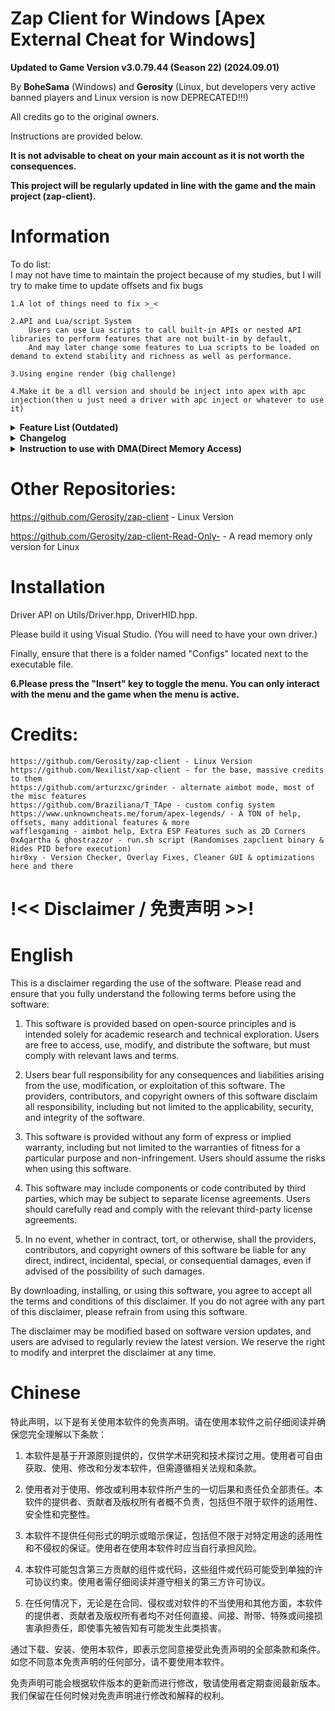 # Zap Client for Windows [Apex External Cheat for Windows]
**Updated to Game Version v3.0.79.44 (Season 22) (2024.09.01)**

By **BoheSama** (Windows) and **Gerosity** (Linux, but developers very active banned players and Linux version is now DEPRECATED!!!)

All credits go to the original owners.

Instructions are provided below.

**It is not advisable to cheat on your main account as it is not worth the consequences.**

**This project will be regularly updated in line with the game and the main project (zap-client).**

# Information

To do list: </br>
    I may not have time to maintain the project because of my studies, but I will try to make time to update offsets and fix bugs
    
    1.A lot of things need to fix >_<
    
    2.API and Lua/script System
        Users can use Lua scripts to call built-in APIs or nested API libraries to perform features that are not built-in by default,
        And may later change some features to Lua scripts to be loaded on demand to extend stability and richness as well as performance.
    
    3.Using engine render (big challenge) 
    
    4.Make it be a dll version and should be inject into apex with apc injection(then u just need a driver with apc inject or whatever to use it)
    

<details>
<summary><b>Feature List (Outdated)</b></summary>

    Legitbot - Aimbot, RCS, Visuals
    Ragebot - Aimbot, RCS
    Flickbot
    Triggerbot
    Glow - Player, Viewmodel & Item
    ESP - Enemy & Teammate, Spectator List, Crosshair, Radar
    Misc - Movement, Camera (Quick Turn), Rapid Fire (For Semi-Auto & Burst Weapons), Skin Changer (Basic, not to be confused with a model changer)
    Settings - Disable Overlay, Disable ESP, FPS Cap
    Configs - Custom Configs, Premade Configs

</details>

<details>
<summary><b>Changelog</b></summary>

    24.09.07 - Offsets update
    Updated Offsets To Latest Version (Game Version v3.0.79.44)

    08.07.24 - Version 1.1.4
    Updated Offsets To Latest Version (Game Version v3.0.72.12)
    
    01.06.24 - Version 1.1.3
    Legitbot:
        - Added Spectator Check (Disables Aimbot When Being Spectated)
            - Added Spectator Notifier
    Glow:
        - Fixed Item Glow
    Sense:
        - Separated Health Bar & Shield Bar
        - Added Skeleton Detail (Detailed Or Simple)
        - Optimized And Cleaned Up File - Credits To hir0xygen
        - Spectator List & Watermark Can be Moved Anywhere Now
    Radar:
        - Radar Can Be Moved Anywhere
        - Added Two Different Identifiers - Circle & Arrowhead
        - Identifier Colors Are Now Based On Team IDs
        - Separated Identifiers And View Angle Lines
        - Radar Settings (Background, Rounding, etc)
    Misc:
        - Added Wall Jump - Credits To BoheSama
        - Added Tap Strafe (?) - Credits To BoheSama/chettoy/apexsky
    Settings:
        - Added Custom Menu Bind
        - Added Keybind Notifier
        - Added Dev Options (For Experimenting/Development/Updating)
            - Draw Local Player Weapon IDs (For Updating Weapons.hpp)
            - Draw Player Weapon IDs (For Updating/Testing Weapons.hpp)
            - Draw Player Bone IDs (For Finding Bone IDs - HitboxType.hpp)
    Configs:
        - Added Default Configs (Loads A Selected Config On Cheat Initialization)
    Other:
        - Improved Performance In Firing Range (20+ms -> 15ms)
        - Optimizations By Adding Read Delays For Info That Isn't Required - Credits To hir0xygen

    22.05.24 - Version 1.1.2
    - Updated To The Latest Version - Game Version v3.0.70.55
    - Going To "Begin" On A Full Rewrite/Brand New Cheat - Hoping For Optimization,
    Cleaner & Smoother GUI, Item ESP, And A Less Shitty Cheat Overall
    
    10.05.24 - Version 1.1.1
    - Updated offsets to latest version (Game Version v3.0.68.50)
    - Fixed Item Glow Crashes (I think...)
    - Fixed Spectator List (Might get patched sooner or later)

    07.05.24 - Version 1.1.0 - Season 21 Update
    Updated offsets to latest version (Game Version v3.0.67.34)
    
    Legitbot:
        - Added Target Visuals (Draw Line, Dot & Box On/To Aimbot Current or Best Target)
        - Added Target Information (Draw Information About Aimbot Current or Best Target)
        - Fixed Standalone RCS
    Triggerbot:
        - Added Attack Methods (Mouse or Memory, Both Support Controller, Memory has not been thoroughly tested)
        - Added Triggerbot Delay (Note: Processing Speed Affects This, Its Not Perfect & Depending On Attack Method, It Will Be Different)
    Glow:
        - Fixed Glow Max Distance (Now ACTUALLY works)
        - Added Knocked Check & Knocked Color
        - Fixed Glow Sheild Based Color Mode
        - Fixed Custom Item Glow (?)
    Sense:
        - Added Knocked Check & Knocked Color
        - Added Box, Skeleton & Head Circle Outlines
        - Re-designed Watermark And Spectator List (Still Patched) (Credits: hir0xy)
        - Fixed Position Changer
    Misc:
        - Added Superglide Modes (Manual Or Automatic, Automatic Supports Controller)
        - Re-designed Misc Tab (Credits: hir0xy)
    Settings:
        - Overlay Now Runs At An Uncapped Refresh Rate
        - If FPS Cap Is Disabled, Cheat Will Run At Refresh Rate (Recommened)
        - Added Toggle For Anti Aliased Lines - For ESP
        - Added Dead Check - Displays ESP & Glow If You Are Dead/Spectating
    Configs:
        - Added Premade Configs (Note: Not Perfect & Should Be Used As A Base For Creating Your Own
        Legit Config, Fine Tune To Your Liking!)
    Other:
        - Added Version Check (Can Be Skipped) (Credits: hir0xy)
        - Fixed A Couple Error Messages (Credits: hir0xy)
        - Optimizations (Untested) & Cleaner Code  (Credits: hir0xy)
        - Fixed Overlay Errors (Credits: hir0xy)
    
    22.04.24 - Version 1.0.6.1
    Updated offsets to latest version (Game Version v3.0.65.42)
    Busy atm but will eventually start working on a better and more optimised version of this

    8.04.24 - Version 1.0.6
    Updated offsets to latest version (Game Version v3.0.63.32)

    1.04.24
    Updated offsets to latest version (Game version v3.0.62.30)

    30.03.24 - Version 1.0.5
    Legitbot:
        New Aimbot Mode (An old xap-client smoothing method), testing for now
        Smoothing Modes (Static and randomised) (For randomised I recommend setting the values close together!)
    Ragebot:
        Fixes
    Flickbot:
        Fixes
    Misc:
        SuperGlide FPS (Set it to your in-game FPS, 75 is probably the best)
    Settings:
        Removed Gamemode Toggle - It now automatically switches based on what 
        gamemode your playing
    Other:
        Randomised Overlay Name now actually works
        Added a run.sh script which randomises the zapclient binary and hides PID once 
        executed - use this instead of ./zapclient

    26.03.24 - Version 1.0.3
    Updated to latest game version (Game Version v3.0.62.29)

    24.03.24 - Version 1.0.2
    
    Complete GUI Overhaul
    Fixed issues with aimbot & triggerbot
    Added Ragebot, Flickbot, Viewmodel Glow, Glow Customizations, ESP Features, BHop, QuickTurn, RapidFire, Overlay Settings
    Bunch a stuff that I cant remember all at once
</details>

<details>
<summary><b>Instruction to use with DMA(Direct Memory Access)</b></summary>
    1. You Need Download DMALibrary and MemProcFS(Also you need 2 PCs, DMA Card and DMA Fuser)
    2. Compile DMALibrary(MemProcFS and You're Compiled Exe Cheeto must be in one folder)
    3. You Need Link DMALibrary with VMM and Leechcore!!!
    3. Run Exe Cheeto and that's all!!!
</details>

# Other Repositories:
https://github.com/Gerosity/zap-client - Linux Version

https://github.com/Gerosity/zap-client-Read-Only-   - A read memory only version for Linux

# Installation
Driver API on Utils/Driver.hpp, DriverHID.hpp.

Please build it using Visual Studio. (You will need to have your own driver.)

Finally, ensure that there is a folder named "Configs" located next to the executable file.

**6.Please press the "Insert" key to toggle the menu. You can only interact with the menu and the game when the menu is active.**

# Credits:
    https://github.com/Gerosity/zap-client - Linux Version
    https://github.com/Nexilist/xap-client - for the base, massive credits to them
    https://github.com/arturzxc/grinder - alternate aimbot mode, most of the misc features
    https://github.com/Braziliana/T_TApe - custom config system
    https://www.unknowncheats.me/forum/apex-legends/ - A TON of help, offsets, many additional features & more
    wafflesgaming - aimbot help, Extra ESP Features such as 2D Corners
    0xAgartha & ghostrazzor - run.sh script (Randomises zapclient binary & Hides PID before execution)
    hir0xy - Version Checker, Overlay Fixes, Cleaner GUI & optimizations here and there

# !<< Disclaimer / 免责声明 >>!
# English
  This is a disclaimer regarding the use of the software. Please read and ensure that you fully understand the following terms before using the software:

1. This software is provided based on open-source principles and is intended solely for academic research and technical exploration. Users are free to access, use, modify, and distribute the software, but must comply with relevant laws and terms.

2. Users bear full responsibility for any consequences and liabilities arising from the use, modification, or exploitation of this software. The providers, contributors, and copyright owners of this software disclaim all responsibility, including but not limited to the applicability, security, and integrity of the software.

3. This software is provided without any form of express or implied warranty, including but not limited to the warranties of fitness for a particular purpose and non-infringement. Users should assume the risks when using this software.

4. This software may include components or code contributed by third parties, which may be subject to separate license agreements. Users should carefully read and comply with the relevant third-party license agreements.

5. In no event, whether in contract, tort, or otherwise, shall the providers, contributors, and copyright owners of this software be liable for any direct, indirect, incidental, special, or consequential damages, even if advised of the possibility of such damages.

By downloading, installing, or using this software, you agree to accept all the terms and conditions of this disclaimer. If you do not agree with any part of this disclaimer, please refrain from using this software.

The disclaimer may be modified based on software version updates, and users are advised to regularly review the latest version. We reserve the right to modify and interpret the disclaimer at any time.

# Chinese  
  特此声明，以下是有关使用本软件的免责声明。请在使用本软件之前仔细阅读并确保您完全理解以下条款：

1. 本软件是基于开源原则提供的，仅供学术研究和技术探讨之用。使用者可自由获取、使用、修改和分发本软件，但需遵循相关法规和条款。

2. 使用者对于使用、修改或利用本软件所产生的一切后果和责任负全部责任。本软件的提供者、贡献者及版权所有者概不负责，包括但不限于软件的适用性、安全性和完整性。

3. 本软件不提供任何形式的明示或暗示保证，包括但不限于对特定用途的适用性和不侵权的保证。使用者在使用本软件时应当自行承担风险。

4. 本软件可能包含第三方贡献的组件或代码，这些组件或代码可能受到单独的许可协议约束。使用者需仔细阅读并遵守相关的第三方许可协议。

5. 在任何情况下，无论是在合同、侵权或对软件的不当使用和其他方面，本软件的提供者、贡献者及版权所有者均不对任何直接、间接、附带、特殊或间接损害承担责任，即使事先被告知有可能发生此类损害。

通过下载、安装、使用本软件，即表示您同意接受此免责声明的全部条款和条件。如您不同意本免责声明的任何部分，请不要使用本软件。

免责声明可能会根据软件版本的更新而进行修改，敬请使用者定期查阅最新版本。我们保留在任何时候对免责声明进行修改和解释的权利。

